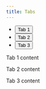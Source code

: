 ```yaml
---
title: Tabs
---
```


<div class="stage">
    <div class="tabs">
        <ul role="tablist">
            <li role="presentation">
                <button type="button" id="tab-1" href="#tab-1-panel" role="tab" aria-controls="tab-1-panel" aria-selected="true">Tab 1</button>
            </li>
            <li role="presentation">
                <button type="button" id="tab-2" href="#tab-2-panel" role="tab" aria-controls="tab-2-panel" aria-selected="false">Tab 2</button>
            </li>
            <li role="presentation">
                <button type="button" id="tab-3" href="#tab-3-panel" role="tab" aria-controls="tab-3-panel" aria-selected="false">Tab 3</button>
            </li>
        </ul>
        <div id="tab-1-panel" role="tabpanel" aria-labelledby="tab-1" aria-hidden="false">
            <p>Tab 1 content</p>
        </div>
        <div id="tab-2-panel" role="tabpanel" aria-labelledby="tab-2" aria-hidden="true">
            <p>Tab 2 content</p>
        </div>
        <div id="tab-3-panel" role="tabpanel" aria-labelledby="tab-3" aria-hidden="true">
            <p>Tab 3 content</p>
        </div>
    </div>
</div>